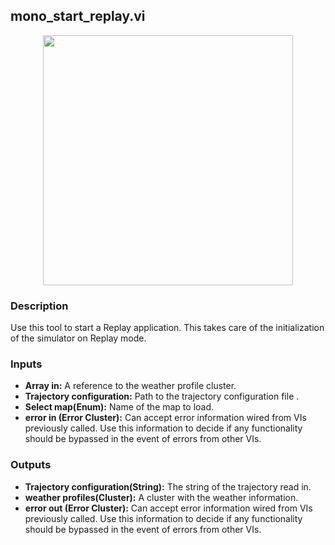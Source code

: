 ## mono_start_replay.vi
<p align="center">
<img src="https://github.com/monoDriveIO/documentation/raw/master/WikiPhotos/LV_client/tools/mono__start__replayc.png" 
width="400"/>
</p>

### Description 
Use this tool to start a Replay application. This takes care of the initialization of the simulator on Replay mode. 

### Inputs
- **Array in:** A reference to the weather profile cluster.
- **Trajectory configuration:** Path to the trajectory configuration file .
- **Select map(Enum):** Name of the map to load.
- **error in (Error Cluster):** Can accept error information wired from VIs previously called. Use this information to decide if any functionality should be bypassed in the event of errors from other VIs.


### Outputs
- **Trajectory configuration(String):** The string of the trajectory read in.
- **weather profiles(Cluster):** A cluster with the weather information.
- **error out (Error Cluster):** Can accept error information wired from VIs previously called. Use this information to decide if any functionality should be bypassed in the event of errors from other VIs.
